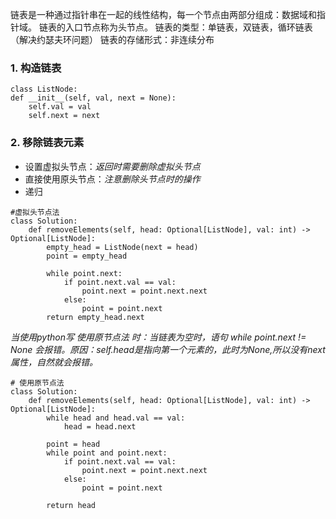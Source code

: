 链表是一种通过指针串在一起的线性结构，每一个节点由两部分组成：数据域和指针域。
链表的入口节点称为头节点。
链表的类型：单链表，双链表，循环链表（解决约瑟夫环问题）
链表的存储形式：非连续分布

### 1. 构造链表
```
class ListNode:
def __init__(self, val, next = None):
	self.val = val
	self.next = next
```

### 2. 移除链表元素
- 设置虚拟头节点：*返回时需要删除虚拟头节点*
- 直接使用原头节点：*注意删除头节点时的操作*
- 递归
```
#虚拟头节点法
class Solution:
    def removeElements(self, head: Optional[ListNode], val: int) -> Optional[ListNode]:     
        empty_head = ListNode(next = head)    
        point = empty_head

        while point.next:
            if point.next.val == val:
                point.next = point.next.next
            else:
                point = point.next
        return empty_head.next
```
*当使用python写 使用原节点法 时：当链表为空时，语句 while point.next != None 会报错。原因：self.head是指向第一个元素的，此时为None,所以没有next属性，自然就会报错。*
```
# 使用原节点法
class Solution:
    def removeElements(self, head: Optional[ListNode], val: int) -> Optional[ListNode]:
        while head and head.val == val:
            head = head.next

        point = head
        while point and point.next:
            if point.next.val == val:
                point.next = point.next.next
            else:
                point = point.next

        return head
```

